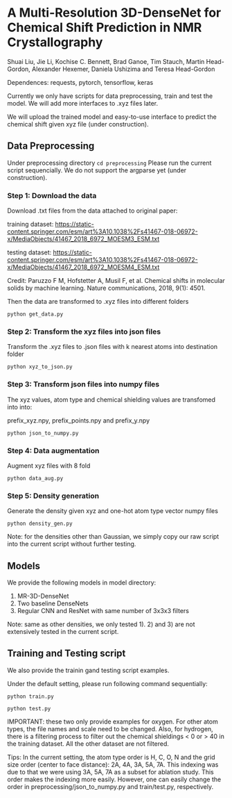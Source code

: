 # A Multi-Resolution 3D-DenseNet for Chemical Shift Prediction in NMR Crystallography

Shuai Liu, Jie Li, Kochise C. Bennett, Brad Ganoe, Tim Stauch, Martin Head-Gordon, Alexander Hexemer, Daniela Ushizima and Teresa Head-Gordon


Dependences: requests, pytorch, tensorflow, keras

Currently we only have scripts for data preprocessing, train and test the model. We will add more interfaces to .xyz files later.

We will upload the trained model and easy-to-use interface to predict the chemical shift given xyz file (under construction).


## Data Preprocessing
Under preprocessing directory
`cd preprocessing`
Please run the current script sequencially. We do not support the argparse yet (under construction).

### Step 1: Download the data
Download .txt files from the data attached to original paper:

training dataset: 
https://static-content.springer.com/esm/art%3A10.1038%2Fs41467-018-06972-x/MediaObjects/41467_2018_6972_MOESM3_ESM.txt

testing dataset:
https://static-content.springer.com/esm/art%3A10.1038%2Fs41467-018-06972-x/MediaObjects/41467_2018_6972_MOESM4_ESM.txt

Credit:
Paruzzo F M, Hofstetter A, Musil F, et al. Chemical shifts in molecular solids by machine learning. Nature communications, 2018, 9(1): 4501.

Then the data are transformed to .xyz files into different folders

`python get_data.py`

### Step 2: Transform the xyz files into json files
Transform the .xyz files to .json files with k nearest atoms into destination folder

`python xyz_to_json.py`

### Step 3: Transform json files into numpy files 
The xyz values, atom type and chemical shielding values are transfomed into into:

prefix_xyz.npy, prefix_points.npy and prefix_y.npy

`python json_to_numpy.py`

### Step 4: Data augmentation
Augment xyz files with 8 fold

`python data_aug.py`

### Step 5: Density generation
Generate the density given xyz and one-hot atom type vector numpy files

`python density_gen.py`

Note: for the densities other than Gaussian, we simply copy our raw script into the current script without further testing.

## Models
We provide the following models in model directory:
1) MR-3D-DenseNet
2) Two baseline DenseNets
3) Regular CNN and ResNet with same number of 3x3x3 filters

Note: same as other densities, we only tested 1). 2) and 3) are not extensively tested in the current script.

## Training and Testing script
We also provide the trainin gand testing script examples. 

Under the default setting, please run following command sequentially:

`python train.py`

`python test.py`

IMPORTANT: these two only provide examples for oxygen. For other atom types, the file names and scale need to be changed. Also, for hydrogen, there is a filtering process to filter out the chemical shieldings < 0 or > 40 in the training dataset. All the other dataset are not filtered.

Tips: In the current setting, the atom type order is H, C, O, N and the grid size order (center to face distance): 2A, 4A, 3A, 5A, 7A. This indexing was due to that we were using 3A, 5A, 7A as a subset for ablation study. This order makes the indexing more easily. However, one can easily change the order in preprocessing/json_to_numpy.py and train/test.py, respectively. 

